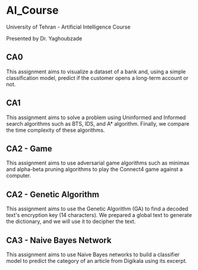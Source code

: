 # AI_Course

University of Tehran - Artificial Intelligence Course

Presented by Dr. Yaghoubzade

## CA0

This assignment aims to visualize a dataset of a bank and, using a simple classification model, predict if the customer opens a long-term account or not.

## CA1

This assignment aims to solve a problem using Uninformed and Informed search algorithms such as BTS, IDS, and A* algorithm. Finally, we compare the time complexity of these algorithms.

## CA2 - Game

This assignment aims to use adversarial game algorithms such as minimax and alpha-beta pruning algorithms to play the Connect4 game against a computer. 

## CA2 - Genetic Algorithm

This assignment aims to use the Genetic Algorithm (GA) to find a decoded text's encryption key (14 characters). We prepared a global text to generate the dictionary, and we will use it to decipher the text.

## CA3 - Naive Bayes Network

This assignment aims to use Naive Bayes networks to build a classifier model to predict the category of an article from Digikala using its excerpt.
